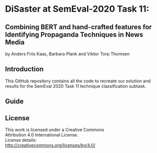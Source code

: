 # DiSaster at SemEval-2020 Task 11: 
## Combining BERT and hand-crafted features for Identifying Propaganda Techniques in News Media

by 
Anders Friis Kaas, Barbara Plank and Viktor Torp Thomsen

## Introduction
This GitHub repository contains all the code to recreate our solution and results for the SemEval 2020 Task 11 technique classification subtask. 


## Guide


## License
This work is licensed under a Creative Commons \
Attribution 4.0 International License.\
License details:\
http://creativecommons.org/licenses/by/4.0/
